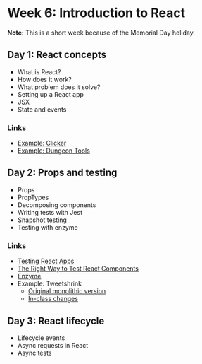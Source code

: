 # Week 6: Introduction to React

**Note:** This is a short week because of the Memorial Day holiday.

## Day 1: React concepts

*	What is React?
*	How does it work?
*	What problem does it solve?
*	Setting up a React app
*	JSX
*	State and events

### Links

- [Example: Clicker](examples/clicker)
- [Example: Dungeon Tools](https://github.com/momentum-cohort-2018-04/dungeon-tools)

## Day 2: Props and testing

* Props
*	PropTypes
*	Decomposing components
*	Writing tests with Jest
*	Snapshot testing
*	Testing with enzyme

### Links

- [Testing React Apps](https://facebook.github.io/jest/docs/en/tutorial-react.html)
- [The Right Way to Test React Components](https://medium.freecodecamp.org/the-right-way-to-test-react-components-548a4736ab22)
- [Enzyme](http://airbnb.io/enzyme/)
- Example: Tweetshrink
  - [Original monolithic version](examples/tweetshrink/monolithic/)
  - [In-class changes](examples/tweetshrink/in-class/)

## Day 3: React lifecycle

*	Lifecycle events
*	Async requests in React
*	Async tests
